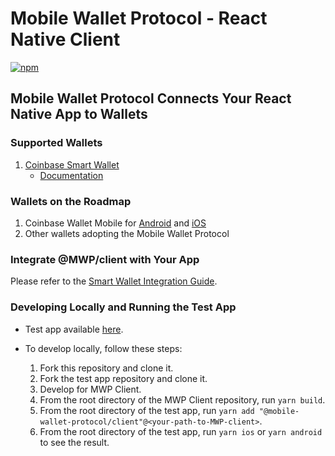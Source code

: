 # Mobile Wallet Protocol - React Native Client

[![npm](https://img.shields.io/npm/v/@mobile-wallet-protocol/client.svg)](https://www.npmjs.com/package/@mobile-wallet-protocol/client)

## Mobile Wallet Protocol Connects Your React Native App to Wallets

### Supported Wallets
1. [Coinbase Smart Wallet](https://keys.coinbase.com/onboarding)
   - [Documentation](https://www.smartwallet.dev/)

### Wallets on the Roadmap
1. Coinbase Wallet Mobile for [Android](https://play.google.com/store/apps/details?id=org.toshi&referrer=utm_source%3DWallet_LP) and [iOS](https://apps.apple.com/app/apple-store/id1278383455?pt=118788940&ct=Wallet_LP&mt=8)
1. Other wallets adopting the Mobile Wallet Protocol

### Integrate @MWP/client with Your App

Please refer to the [Smart Wallet Integration Guide](https://www.smartwallet.dev/guides/react-native-integration).

### Developing Locally and Running the Test App

- Test app available [here](https://github.com/MobileWalletProtocol/smart-wallet-expo-example).
- To develop locally, follow these steps:

   1. Fork this repository and clone it.
   2. Fork the test app repository and clone it.
   3. Develop for MWP Client.
   4. From the root directory of the MWP Client repository, run `yarn build`.
   5. From the root directory of the test app, run `yarn add "@mobile-wallet-protocol/client"@<your-path-to-MWP-client>`.
   6. From the root directory of the test app, run `yarn ios` or `yarn android` to see the result.


